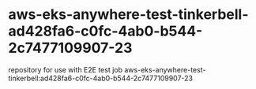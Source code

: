# aws-eks-anywhere-test-tinkerbell-ad428fa6-c0fc-4ab0-b544-2c7477109907-23
repository for use with E2E test job aws-eks-anywhere-test-tinkerbell:ad428fa6-c0fc-4ab0-b544-2c7477109907-23
